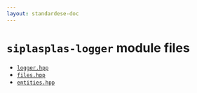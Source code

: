 ```yaml
---
layout: standardese-doc
---
```



# `siplasplas-logger` module files


 - [`logger.hpp`]({{site.url}}{{site.baseurl}}/doc/standardese/master/siplasplas-logger/logger.html)
 - [`files.hpp`]({{site.url}}{{site.baseurl}}/doc/standardese/master/siplasplas-logger/files.html)
 - [`entities.hpp`]({{site.url}}{{site.baseurl}}/doc/standardese/master/siplasplas-logger/entities.html)